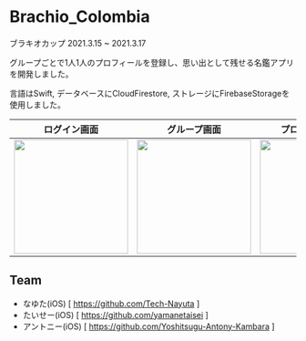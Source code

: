 # Brachio_Colombia
ブラキオカップ 2021.3.15 ~ 2021.3.17

グループごとで1人1人のプロフィールを登録し、思い出として残せる名鑑アプリを開発しました。

言語はSwift, データベースにCloudFirestore, ストレージにFirebaseStorageを使用しました。

|ログイン画面|グループ画面|プロフィール画面|詳細画面|
|:-----:|:--------:|:---:|:---:|
|<img src="https://user-images.githubusercontent.com/59905087/112243004-25114480-8c90-11eb-97b1-9a6e7386a805.png" width="200px">|<img src="https://user-images.githubusercontent.com/59905087/112243050-3f4b2280-8c90-11eb-8f88-df647e5e5c7c.png" width="200px">|<img src="https://user-images.githubusercontent.com/59905087/112243059-42461300-8c90-11eb-919e-4e1cd4697205.png" width="200px">|<img src="https://user-images.githubusercontent.com/59905087/112243063-43774000-8c90-11eb-9216-ea5f38188a8a.png" width="200px">|


## Team
- なゆた(iOS) [ https://github.com/Tech-Nayuta ]
- たいせー(iOS) [ https://github.com/yamanetaisei ]
- アントニー(iOS) [ https://github.com/Yoshitsugu-Antony-Kambara ]
